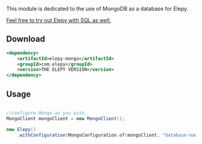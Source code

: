 This module is dedicated to the use of MongoDB as a database for Elepy.

[Feel free to try out Elepy with SQL as well.](https://github.com/RyanSusana/elepy/tree/master/hibernate)
## Download

```xml
<dependency>
    <artifactId>elepy-mongo</artifactId>
    <groupId>com.elepy</groupId>
    <version>THE ELEPY VERSION</version>
</dependency>
```

## Usage


```java

//configure Mongo as you wish.
MongoClient mongoClient = new MongoClient();

new Elepy()
    .withConfiguration(MongoConfiguration.of(mongoClient, "database-name"))
```
